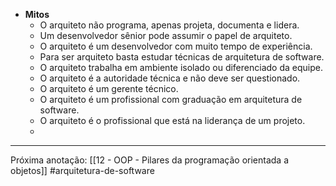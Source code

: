 - **Mitos**
	- O arquiteto não programa, apenas projeta, documenta e lidera.
	- Um desenvolvedor sênior pode assumir o papel de arquiteto.
	- O arquiteto é um desenvolvedor com muito tempo de experiência.
	- Para ser arquiteto basta estudar técnicas de arquitetura de software.
	- O arquiteto trabalha em ambiente isolado ou diferenciado da equipe.
	- O arquiteto é a autoridade técnica e não deve ser questionado.
	- O arquiteto é um gerente técnico.
	- O arquiteto é um profissional com graduação em arquitetura de software.
	- O arquiteto é o profissional que está na liderança de um projeto.
	- 
---
Próxima anotação: [[12 - OOP - Pilares da programação orientada a objetos]]
#arquitetura-de-software 